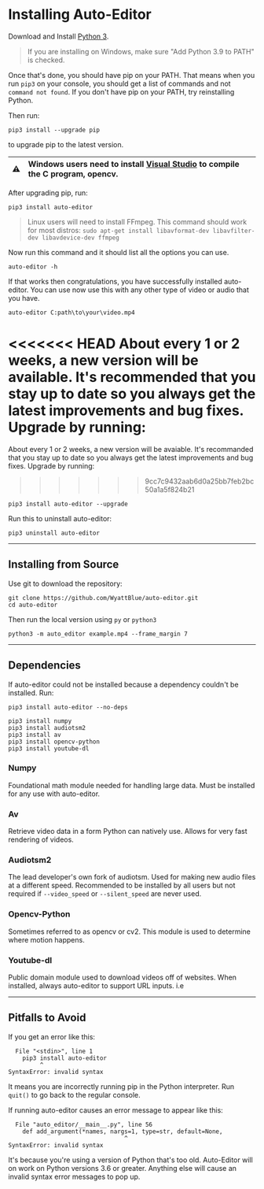 # Installing Auto-Editor

Download and Install [Python 3](https://www.python.org/downloads/).

> If you are installing on Windows, make sure "Add Python 3.9 to PATH" is checked.

Once that's done, you should have pip on your PATH. That means when you run `pip3` on your console, you should get a list of commands and not `command not found`. If you don't have pip on your PATH, try reinstalling Python.

Then run:
```
pip3 install --upgrade pip
```

to upgrade pip to the latest version.


:warning: | Windows users need to install [Visual Studio](https://visualstudio.microsoft.com/vs/features/cplusplus/) to compile the C program, opencv.
:---: | :---

After upgrading pip, run:

```
pip3 install auto-editor
```

> Linux users will need to install FFmpeg. This command should work for most distros: `sudo apt-get install libavformat-dev libavfilter-dev libavdevice-dev ffmpeg`

Now run this command and it should list all the options you can use.

```
auto-editor -h
```

If that works then congratulations, you have successfully installed auto-editor. You can use now use this with any other type of video or audio that you have.

```
auto-editor C:path\to\your\video.mp4
```

<<<<<<< HEAD
About every 1 or 2 weeks, a new version will be available. It's recommended that you stay up to date so you always get the latest improvements and bug fixes. Upgrade by running:
=======
About every 1 or 2 weeks, a new version will be avaiable. It's recommanded that you stay up to date so you always get the latest improvements and bug fixes. Upgrade by running:
>>>>>>> 9cc7c9432aab6d0a25bb7feb2bc50a1a5f824b21

```
pip3 install auto-editor --upgrade
```

Run this to uninstall auto-editor:

```
pip3 uninstall auto-editor
```


----

## Installing from Source

Use git to download the repository:

```terminal
git clone https://github.com/WyattBlue/auto-editor.git
cd auto-editor
```

Then run the local version using `py` or `python3`
```
python3 -m auto_editor example.mp4 --frame_margin 7
```

----

## Dependencies

If auto-editor could not be installed because a dependency couldn't be installed. Run:

```
pip3 install auto-editor --no-deps
```

```
pip3 install numpy
pip3 install audiotsm2
pip3 install av
pip3 install opencv-python
pip3 install youtube-dl
```

### Numpy

Foundational math module needed for handling large data. Must be installed for any use with auto-editor.

### Av

Retrieve video data in a form Python can natively use. Allows for very fast rendering of videos.

### Audiotsm2

The lead developer's own fork of audiotsm. Used for making new audio files at a different speed. Recommended to be installed by all users but not required if `--video_speed` or `--silent_speed` are never used.

### Opencv-Python

Sometimes referred to as opencv or cv2. This module is used to determine where motion happens.

### Youtube-dl

Public domain module used to download videos off of websites. When installed, always auto-editor to support URL inputs. i.e



----

## Pitfalls to Avoid

If you get an error like this:
```
  File "<stdin>", line 1
    pip3 install auto-editor
         ^
SyntaxError: invalid syntax
```

It means you are incorrectly running pip in the Python interpreter. Run `quit()` to go back to the regular console.


If running auto-editor causes an error message to appear like this:
```
  File "auto_editor/__main__.py", line 56
    def add_argument(*names, nargs=1, type=str, default=None,
                                 ^
SyntaxError: invalid syntax
```
It's because you're using a version of Python that's too old. Auto-Editor will on work on Python versions 3.6 or greater. Anything else will cause an invalid syntax error messages to pop up.
